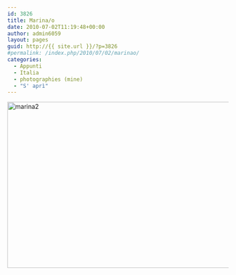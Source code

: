 ```yaml
---
id: 3826
title: Marina/o
date: 2010-07-02T11:19:48+00:00
author: admin6059
layout: pages
guid: http://{{ site.url }}/?p=3826
#permalink: /index.php/2010/07/02/marinao/
categories:
  - Appunti
  - Italia
  - photographies (mine)
  - "S' aprì"
---
```

<img class="aligncenter size-full wp-image-3824" src="http://{{ site.url }}/wp-content/uploads/2015/12/marina2.jpg" alt="marina2" width="600" height="378" srcset="http://{{ site.url }}/wp-content/uploads/2015/12/marina2.jpg 600w, http://{{ site.url }}/wp-content/uploads/2015/12/marina2-300x189.jpg 300w" sizes="(max-width: 600px) 100vw, 600px" />